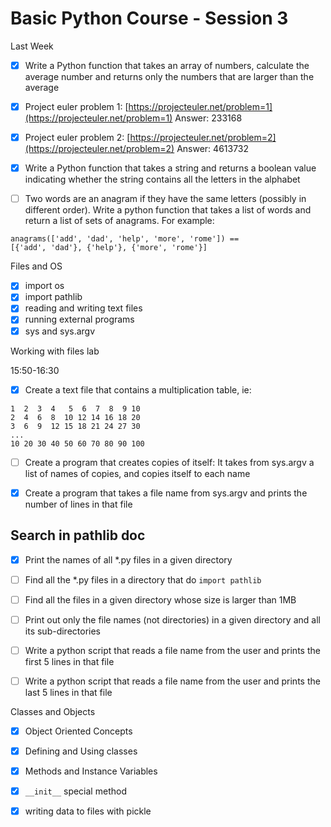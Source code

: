 # Basic Python Course - Session 3

Last Week
- [x] Write a Python function that takes an array of numbers,  calculate the average number and returns only the numbers that are larger than the average

- [x] Project euler problem 1: [https://projecteuler.net/problem=1](https://projecteuler.net/problem=1)
      Answer: 233168

- [x] Project euler problem 2: [https://projecteuler.net/problem=2](https://projecteuler.net/problem=2)
      Answer: 4613732
 
- [x] Write a Python function that takes a string and returns a boolean value indicating whether the string contains all the letters in the alphabet

- [ ] Two words are an anagram if they have the same letters (possibly in different order). Write a python function that takes a list of words and return a list of sets of anagrams. For example:

```
anagrams(['add', 'dad', 'help', 'more', 'rome']) == 
[{'add', 'dad'}, {'help'}, {'more', 'rome'}]
```


Files and OS
- [x] import os
- [x] import pathlib
- [x] reading and writing text files
- [x] running external programs
- [x] sys and sys.argv

Working with files lab

15:50-16:30

- [x] Create a text file that contains a multiplication table, ie:

```
1  2  3  4   5  6  7  8  9 10
2  4  6  8  10 12 14 16 18 20
3  6  9  12 15 18 21 24 27 30
...
10 20 30 40 50 60 70 80 90 100
```

- [ ] Create a program that creates copies of itself: It takes from sys.argv a list of names of copies, and copies itself to each name

- [x] Create a program that takes a file name from sys.argv and prints the number of lines in that file

## Search in pathlib doc
- [x] Print the names of all *.py files in a given directory
- [ ] Find all the *.py files in a directory that do `import pathlib`
- [ ] Find all the files in a given directory whose size is larger than 1MB



- [ ] Print out only the file names (not directories) in a given directory and all its sub-directories
- [ ] Write a python script that reads a file name from the user and prints the first 5 lines in that file
- [ ] Write a python script that reads a file name from the user and prints the last 5 lines in that file



Classes and Objects
- [x] Object Oriented Concepts
- [x] Defining and Using classes
- [x] Methods and Instance Variables
- [x] `__init__` special method
- [x] writing data to files with pickle





